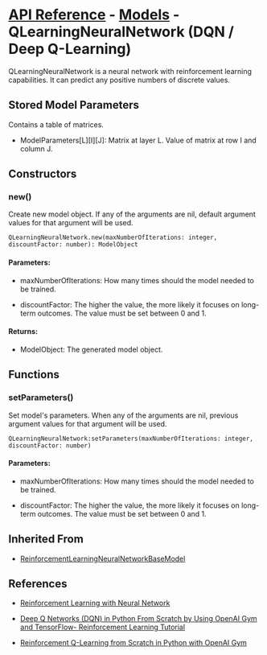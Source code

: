 # [API Reference](../../API.md) - [Models](../Models.md) - QLearningNeuralNetwork (DQN / Deep Q-Learning)

QLearningNeuralNetwork is a neural network with reinforcement learning capabilities. It can predict any positive numbers of discrete values.

## Stored Model Parameters

Contains a table of matrices.  

* ModelParameters[L][I][J]: Matrix at layer L. Value of matrix at row I and column J.

## Constructors

### new()

Create new model object. If any of the arguments are nil, default argument values for that argument will be used.

```
QLearningNeuralNetwork.new(maxNumberOfIterations: integer, discountFactor: number): ModelObject
```

#### Parameters:

* maxNumberOfIterations: How many times should the model needed to be trained.

* discountFactor: The higher the value, the more likely it focuses on long-term outcomes. The value must be set between 0 and 1.

#### Returns:

* ModelObject: The generated model object.

## Functions

### setParameters()

Set model's parameters. When any of the arguments are nil, previous argument values for that argument will be used.

```
QLearningNeuralNetwork:setParameters(maxNumberOfIterations: integer, discountFactor: number)
```

#### Parameters:

* maxNumberOfIterations: How many times should the model needed to be trained.

* discountFactor: The higher the value, the more likely it focuses on long-term outcomes. The value must be set between 0 and 1.

## Inherited From

* [ReinforcementLearningNeuralNetworkBaseModel](ReinforcementLearningNeuralNetworkBaseModel.md)

## References

* [Reinforcement Learning with Neural Network](https://www.baeldung.com/cs/reinforcement-learning-neural-network)

* [Deep Q Networks (DQN) in Python From Scratch by Using OpenAI Gym and TensorFlow- Reinforcement Learning Tutorial](https://aleksandarhaber.com/deep-q-networks-dqn-in-python-from-scratch-by-using-openai-gym-and-tensorflow-reinforcement-learning-tutorial/)

* [Reinforcement Q-Learning from Scratch in Python with OpenAI Gym](https://www.learndatasci.com/tutorials/reinforcement-q-learning-scratch-python-openai-gym/)
